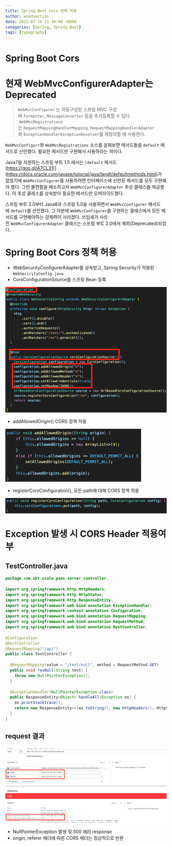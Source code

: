 ```yaml
---
title: Spring Boot Cors 정책 적용
author: woodsection
date: 2022-07-16 11:30:00 +0800
categories: [Spring, Spring Boot]
tags: [typography]
---
```


# Spring Boot Cors

# 현재 WebMvcConfigurerAdapter는 Deprecated

> `WebMvcConfigurer` 는 자동구성된 스프링 MVC 구성에 `Formatter`, `MessageConverter` 등을 추가등록할 수 있다.
 `WebMvcRegistrations`는 `RequestMappingHandlerMapping`, `RequestMappingHandlerAdapter`와 `ExceptionHandlerExceptionResolver`를 재정의할 때 사용한다.

`WebMvcConfigurr`와 `WebMvcRegistrations` 소스를 살펴보면 메서드들을 `default` 메서드로 선언했다. 필요한 메서드만 구현해서 사용하라는 의미다. 

Java7을 지원하는 스프링 부트 1.5 에서는 `[default` 메서드(https://goo.gl/A7CL31)](https://docs.oracle.com/javase/tutorial/java/IandI/defaultmethods.html)가 없었기에 `WebMvcConfigurer`를 사용하려면 인터페이스에 선언된 메서드를 모두 구현해야 했다. 그런 불편함을 해소하고자 `WebMvcConfigurerAdapter` 추상 클래스를 제공했다. 이 추상 클래스를 상속받아 필요한 메서드만 오버라이드했다.

스프링 부트 2.0부터 Java8과 스프링 5.0을 사용하면서 `WebMvcConfigurer` 메서드에 `default`를 선언했다. 그 덕분에 `WebMvcConfigurer`를 구현하는 클래스에서 모든 메서드를 구현해야하는 강제력이 사라졌다. 쓰임새가 사라진 `WebMvcConfigurerAdapter` 클래스는 스프링 부트 2.0에서 제외(Deprecated)되었다.
> 

# Spring Boot Cors 정책 허용

- WebSecurityConfigurerAdapter를 상속받고, Spring Security가 적용된 `WebSecirityConfig.java`
- CorsConfigurationSource를 스프링 Bean 등록

![Untitled](/assets/img/2022-07-16-spring_boot_cors/Untitled.png)

- addAllowedOrigin() CORS 정책 적용

![Untitled](/assets/img/2022-07-16-spring_boot_cors/Untitled%201.png)

- registerCorsConfiguration(), 모든 path에 대해 CORS 정책 적용

![Untitled](/assets/img/2022-07-16-spring_boot_cors/Untitled%202.png)

# Exception 발생 시 CORS Header 적용여부

## TestController.java

```java
package com.skt.scale.paas.server.controller;

import org.springframework.http.HttpHeaders;
import org.springframework.http.HttpStatus;
import org.springframework.http.ResponseEntity;
import org.springframework.web.bind.annotation.ExceptionHandler;
import org.springframework.context.annotation.Configuration;
import org.springframework.web.bind.annotation.RequestMapping;
import org.springframework.web.bind.annotation.RequestMethod;
import org.springframework.web.bind.annotation.RestController;

@Configuration
@RestController
@RequestMapping("/api")
public class TestController {

  @RequestMapping(value = "/test/null", method = RequestMethod.GET)
  public void resNull(String test) {
    throw new NullPointerException();
  }

  @ExceptionHandler(NullPointerException.class)
  public ResponseEntity<Object> handleAll(Exception ex) {
    ex.printStackTrace();
    return new ResponseEntity<>(ex.toString(), new HttpHeaders(), HttpStatus.INTERNAL_SERVER_ERROR);
  }
}
```

## request 결과

![Untitled](/assets/img/2022-07-16-spring_boot_cors/Untitled%203.png)

- NullPointerException 발생 및 500 에러 response
- origin, referer 헤더에 따른 CORS 헤더는 정상적으로 반환
